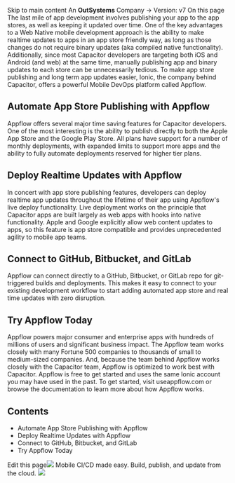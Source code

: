 Skip to main content
An **OutSystems** Company →
Version: v7
On this page
The last mile of app development involves publishing your app to the app stores, as well as keeping it updated over time.
One of the key advantages to a Web Native mobile development approach is the ability to make realtime updates to apps in an app store friendly way, as long as those changes do not require binary updates (aka compiled native functionality).
Additionally, since most Capacitor developers are targeting both iOS and Android (and web) at the same time, manually publishing app and binary updates to each store can be unnecessarily tedious.
To make app store publishing and long term app updates easier, Ionic, the company behind Capacitor, offers a powerful Mobile DevOps platform called Appflow.
## Automate App Store Publishing with Appflow​
Appflow offers several major time saving features for Capacitor developers. One of the most interesting is the ability to publish directly to both the Apple App Store and the Google Play Store. All plans have support for a number of monthly deployments, with expanded limits to support more apps and the ability to fully automate deployments reserved for higher tier plans.
## Deploy Realtime Updates with Appflow​
In concert with app store publishing features, developers can deploy realtime app updates throughout the lifetime of their app using Appflow's live deploy functionality.
Live deployment works on the principle that Capacitor apps are built largely as web apps with hooks into native functionality. Apple and Google explicitly allow web content updates to apps, so this feature is app store compatible and provides unprecedented agility to mobile app teams.
## Connect to GitHub, Bitbucket, and GitLab​
Appflow can connect directly to a GitHub, Bitbucket, or GitLab repo for git-triggered builds and deployments.
This makes it easy to connect to your existing development workflow to start adding automated app store and real time updates with zero disruption.
## Try Appflow Today​
Appflow powers major consumer and enterprise apps with hundreds of millions of users and significant business impact. The Appflow team works closely with many Fortune 500 companies to thousands of small to medium-sized companies.
And, because the team behind Appflow works closely with the Capacitor team, Appflow is optimized to work best with Capacitor.
Appflow is free to get started and uses the same Ionic account you may have used in the past. To get started, visit useappflow.com or browse the documentation to learn more about how Appflow works.
## Contents
  * Automate App Store Publishing with Appflow
  * Deploy Realtime Updates with Appflow
  * Connect to GitHub, Bitbucket, and GitLab
  * Try Appflow Today


Edit this page![](https://images.prismic.io/ionicframeworkcom/50ede1c5-d69d-4c9d-bf0d-4c9ab7c14724_doc-ad-appflow.png?auto=compress,format&rect=0,0,280,200&w=280&h=200)
Mobile CI/CD made easy. Build, publish, and update from the cloud.
![](https://cdn.bizible.com/ipv?_biz_r=&_biz_h=802059049&_biz_u=bfa08d03ffe94cbc8ad825d7c77fcc94&_biz_l=https%3A%2F%2Fcapacitorjs.com%2Fdocs%2Fguides%2Fdeploying-updates&_biz_t=1739803071927&_biz_i=Deploying%20and%20Updating%20%7C%20Capacitor%20Documentation&_biz_n=38&rnd=2570&cdn_o=a&_biz_z=1739803071927)
